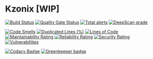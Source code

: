 # Kzonix [WIP]

[![Build Status](http://limpid.kzonix.com.ua:9000/buildStatus/icon?job=kzonix%2Fmaster&style=flat-square)](http://limpid.kzonix.com.ua:9000/job/kzonix/job/master/)
[![Quality Gate Status](https://sonarcloud.io/api/project_badges/measure?project=kzonix_kzonix&metric=alert_status)](https://sonarcloud.io/dashboard?id=kzonix_kzonix)
[![Total alerts](https://img.shields.io/lgtm/alerts/g/kzonix/kzonix.svg?logo=lgtm&logoWidth=36)](https://lgtm.com/projects/g/kzonix/kzonix/alerts/)
[![DeepScan grade](https://deepscan.io/api/teams/4710/projects/6457/branches/53848/badge/grade.svg)](https://deepscan.io/dashboard#view=project&tid=4710&pid=6457&bid=53848)


[![Code Smells](https://sonarcloud.io/api/project_badges/measure?project=kzonix_kzonix&metric=code_smells)](https://sonarcloud.io/dashboard?id=kzonix_kzonix)
[![Duplicated Lines (%)](https://sonarcloud.io/api/project_badges/measure?project=kzonix_kzonix&metric=duplicated_lines_density)](https://sonarcloud.io/dashboard?id=kzonix_kzonix)
[![Lines of Code](https://sonarcloud.io/api/project_badges/measure?project=kzonix_kzonix&metric=ncloc)](https://sonarcloud.io/dashboard?id=kzonix_kzonix)
[![Maintainability Rating](https://sonarcloud.io/api/project_badges/measure?project=kzonix_kzonix&metric=sqale_rating)](https://sonarcloud.io/dashboard?id=kzonix_kzonix)
[![Reliability Rating](https://sonarcloud.io/api/project_badges/measure?project=kzonix_kzonix&metric=reliability_rating)](https://sonarcloud.io/dashboard?id=kzonix_kzonix)
[![Security Rating](https://sonarcloud.io/api/project_badges/measure?project=kzonix_kzonix&metric=security_rating)](https://sonarcloud.io/dashboard?id=kzonix_kzonix)
[![Vulnerabilities](https://sonarcloud.io/api/project_badges/measure?project=kzonix_kzonix&metric=vulnerabilities)](https://sonarcloud.io/dashboard?id=kzonix_kzonix) 


[![Codacy Badge](https://api.codacy.com/project/badge/Grade/985d9f9265894c8aa955000dee18d155)](https://www.codacy.com/app/limpid-kzonix/kzonix?utm_source=github.com&amp;utm_medium=referral&amp;utm_content=kzonix/kzonix&amp;utm_campaign=Badge_Grade) [![Greenkeeper badge](https://badges.greenkeeper.io/kzonix/kzonix.svg)](https://greenkeeper.io/)
